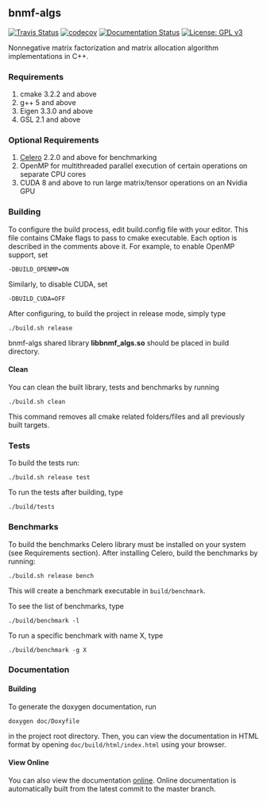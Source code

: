 ## bnmf-algs
[![Travis Status](https://travis-ci.org/eozd/bnmf-algs.svg?branch=master)](https://travis-ci.org/eozd/bnmf-algs)
[![codecov](https://codecov.io/gh/eozd/bnmf-algs/branch/master/graph/badge.svg)](https://codecov.io/gh/eozd/bnmf-algs)
[![Documentation Status](https://readthedocs.org/projects/bnmf-algs/badge/?version=latest)](http://bnmf-algs.readthedocs.io/en/latest/?badge=latest)
[![License: GPL v3](https://img.shields.io/badge/License-GPL%20v3-blue.svg)](https://www.gnu.org/licenses/gpl-3.0)

Nonnegative matrix factorization and matrix allocation algorithm implementations
in C++.

### Requirements
1. cmake 3.2.2 and above
2. g++ 5 and above
3. Eigen 3.3.0 and above
4. GSL 2.1 and above

### Optional Requirements
1. [Celero](https://github.com/DigitalInBlue/Celero) 2.2.0 and above for benchmarking
2. OpenMP for multithreaded parallel execution of certain operations on separate CPU cores
3. CUDA 8 and above to run large matrix/tensor operations on an Nvidia GPU

### Building
To configure the build process, edit build.config file with your editor. This
file contains CMake flags to pass to cmake executable. Each option is described
in the comments above it. For example, to enable OpenMP support, set

```
-DBUILD_OPENMP=ON
```

Similarly, to disable CUDA, set

```
-DBUILD_CUDA=OFF
```

After configuring, to build the project in release mode, simply type
```
./build.sh release
```
bnmf-algs shared library **libbnmf_algs.so** should be placed in build directory.

#### Clean
You can clean the built library, tests and benchmarks by running
```
./build.sh clean
```
This command removes all cmake related folders/files and all previously built targets.

### Tests
To build the tests run:
```
./build.sh release test
```
To run the tests after building, type
```
./build/tests
```

### Benchmarks
To build the benchmarks Celero library must be installed on your system (see Requirements section). After installing Celero, build the benchmarks by running:
```
./build.sh release bench
```
This will create a benchmark executable in ```build/benchmark```.

To see the list of benchmarks, type
```
./build/benchmark -l
```

To run a specific benchmark with name X, type
```
./build/benchmark -g X
```

### Documentation

#### Building
To generate the doxygen documentation, run
```
doxygen doc/Doxyfile
```
in the project root directory. Then, you can view the documentation in HTML
format by opening ```doc/build/html/index.html``` using your browser.

#### View Online
You can also view the documentation [online](http://bnmf-algs.readthedocs.io/en/latest/?badge=latest).
Online documentation is automatically built from the latest commit to the master branch.
